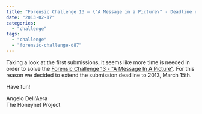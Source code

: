 ```yaml
---
title: "Forensic Challenge 13 – \"A Message in a Picture\" - Deadline extended"
date: "2013-02-17"
categories: 
  - "challenge"
tags: 
  - "challenge"
  - "forensic-challenge-d87"
---
```


Taking a look at the first submissions, it seems like more time is needed in order to solve the [Forensic Challenge 13 - "A Message In A Picture"](https://honeynet.org/challenges/2012_13_message_picture). For this reason we decided to extend the submission deadline to 2013, March 15th.  
  
Have fun!  
  
Angelo Dell'Aera  
The Honeynet Project
